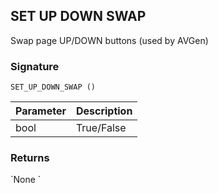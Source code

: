 ## SET UP DOWN SWAP

Swap page UP/DOWN buttons (used by AVGen)


### Signature

`SET_UP_DOWN_SWAP ()`


| Parameter | Description |
| --- | --- |
| bool | True/False |


### Returns

\`None
\`